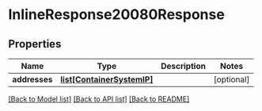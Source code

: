 # InlineResponse20080Response

## Properties
Name | Type | Description | Notes
------------ | ------------- | ------------- | -------------
**addresses** | [**list[ContainerSystemIP]**](ContainerSystemIP.md) |  | [optional] 

[[Back to Model list]](../README.md#documentation-for-models) [[Back to API list]](../README.md#documentation-for-api-endpoints) [[Back to README]](../README.md)


